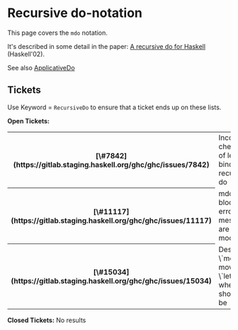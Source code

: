# Recursive do-notation



This page covers the `mdo` notation.



It's described in some detail in the paper: [
A recursive do for Haskell](http://leventerkok.github.io/papers/recdo.pdf) (Haskell'02).



See also [ApplicativeDo](applicative-do)


## Tickets



Use Keyword = `RecursiveDo` to ensure that a ticket ends up on these lists.



**Open Tickets:**

<table><tr><th>[\#7842](https://gitlab.staging.haskell.org/ghc/ghc/issues/7842)</th>
<td>Incorrect checking of let-bindings in recursive do</td></tr>
<tr><th>[\#11117](https://gitlab.staging.haskell.org/ghc/ghc/issues/11117)</th>
<td>mdo blocks in error messages are shown modified</td></tr>
<tr><th>[\#15034](https://gitlab.staging.haskell.org/ghc/ghc/issues/15034)</th>
<td>Desugaring \`mdo\` moves a \`let\` where it shouldn't be</td></tr></table>




**Closed Tickets:**
No results


